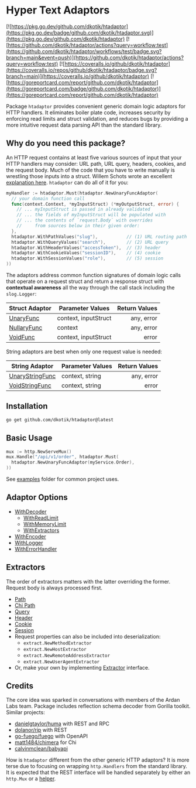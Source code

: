 # Hyper Text Adaptors

[![https://pkg.go.dev/github.com/dkotik/htadaptor](https://pkg.go.dev/badge/github.com/dkotik/htadaptor.svg)](https://pkg.go.dev/github.com/dkotik/htadaptor)
[![https://github.com/dkotik/htadaptor/actions?query=workflow:test](https://github.com/dkotik/htadaptor/workflows/test/badge.svg?branch=main&event=push)](https://github.com/dkotik/htadaptor/actions?query=workflow:test)
[![https://coveralls.io/github/dkotik/htadaptor](https://coveralls.io/repos/github/dkotik/htadaptor/badge.svg?branch=main)](https://coveralls.io/github/dkotik/htadaptor)
[![https://goreportcard.com/report/github.com/dkotik/htadaptor](https://goreportcard.com/badge/github.com/dkotik/htadaptor)](https://goreportcard.com/report/github.com/dkotik/htadaptor)

Package `htadaptor` provides convenient generic domain logic adaptors for HTTP handlers. It eliminates boiler plate code, increases security by enforcing read limits and struct validation, and reduces bugs by providing a more intuitive request data parsing API than the standard library.

## Why do you need this package?

An HTTP request contains at least five various sources of input that your HTTP handlers may consider: URL path, URL query, headers, cookies, and the request body. Much of the code that you have to write manually is wrestling those inputs into a struct. Willem Schots wrote an excellent [explanation here](https://www.willem.dev/articles/generic-http-handlers). `htadaptor` can do all of it for you:

```go
myHandler := htadaptor.Must(htadaptor.NewUnaryFuncAdaptor(
  // your domain function call
  func(context.Context, *myInputStruct) (*myOutputStruct, error) {
    // ... myInputStruct is passed in already validated
    // ... the fields of myInputStruct will be populated with
    // ... the contents of `request.Body` with overrides
    //     from sources below in their given order:
  },
  htadaptor.WithPathValues("slug"),           // (1) URL routing path
  htadaptor.WithQueryValues("search"),        // (2) URL query
  htadaptor.WithHeaderValues("accessToken"),  // (3) header
  htadaptor.WithCookieValues("sessionID"),    // (4) cookie
  htadaptor.WithSessionValues("role"),        // (5) session
))
```

The adaptors address common function signatures of domain logic calls that operate on a request struct and return a response struct with **contextual awareness** all the way through the call stack including the `slog.Logger`:

<!-- TODO: add FS adaptor -->

| Struct Adaptor | Parameter Values     | Return Values |
|----------------|----------------------|--------------:|
| [UnaryFunc](https://pkg.go.dev/github.com/dkotik/htadaptor#NewUnaryFuncAdaptor)      | context, inputStruct |    any, error |
| [NullaryFunc](https://pkg.go.dev/github.com/dkotik/htadaptor#NewNullaryFuncAdaptor)    | context              |    any, error |
| [VoidFunc](https://pkg.go.dev/github.com/dkotik/htadaptor#NewVoidFuncAdaptor)       | context, inputStruct |         error |

String adaptors are best when only one request value is needed:

| String Adaptor  | Parameter Values     | Return Values |
|-----------------|----------------------|--------------:|
| [UnaryStringFunc](https://pkg.go.dev/github.com/dkotik/htadaptor#NewUnaryStringFuncAdaptor) | context, string      |    any, error |
| [VoidStringFunc](https://pkg.go.dev/github.com/dkotik/htadaptor#NewVoidStringFuncAdaptor)  | context, string      |         error |

## Installation

```sh
go get github.com/dkotik/htadaptor@latest
```

## Basic Usage

```go
mux := http.NewServeMux()
mux.Handle("/api/v1/order", htadaptor.Must(
  htadaptor.NewUnaryFuncAdaptor(myService.Order),
))
```

See [examples](https://github.com/dkotik/htadaptor/tree/main/examples) folder for common project uses.

## Adaptor Options

- [WithDecoder](https://pkg.go.dev/github.com/dkotik/htadaptor#WithDecoder)
    - [WithReadLimit](https://pkg.go.dev/github.com/dkotik/htadaptor#WithReadLimit)
    - [WithMemoryLimit](https://pkg.go.dev/github.com/dkotik/htadaptor#WithMemoryLimit)
    - [WithExtractors](https://pkg.go.dev/github.com/dkotik/htadaptor#WithExtractors)
- [WithEncoder](https://pkg.go.dev/github.com/dkotik/htadaptor#WithEncoder)
- [WithLogger](https://pkg.go.dev/github.com/dkotik/htadaptor#WithLogger)
- [WithErrorHandler](https://pkg.go.dev/github.com/dkotik/htadaptor#WithErrorHandler)

## Extractors

The order of extractors matters with the latter overriding the former. Request body is always processed first.

- [Path](https://pkg.go.dev/github.com/dkotik/htadaptor/reflectd#WithPathValues)
- [Chi Path](https://pkg.go.dev/github.com/dkotik/htadaptor/extract/chivalues#New)
- [Query](https://pkg.go.dev/github.com/dkotik/htadaptor/reflectd#WithQueryValues)
- [Header](https://pkg.go.dev/github.com/dkotik/htadaptor/reflectd#WithHeaderValues)
- [Cookie](https://pkg.go.dev/github.com/dkotik/htadaptor/reflectd#WithCookieValues)
- [Session](https://pkg.go.dev/github.com/dkotik/htadaptor/reflectd#WithSessionValues)
- Request properties can also be included into deserialization:
    - `extract.NewMethodExtractor`
    - `extract.NewHostExtractor`
    - `extract.NewRemoteAddressExtractor`
    - `extract.NewUserAgentExtractor`
- Or, make your own by implementing [Extractor](https://pkg.go.dev/github.com/dkotik/htadaptor/extract#Extractor) interface.

## Credits

The core idea was sparked in conversations with members of the Ardan Labs team. Package includes reflection schema decoder from Gorilla toolkit. Similar projects:


- [danielgtaylor/huma](https://github.com/danielgtaylor/huma) with REST and RPC
- [dolanor/rip](https://github.com/dolanor/rip/) with REST
- [go-fuego/fuego](https://github.com/go-fuego/fuego) with OpenAPI
- [matt1484/chimera](https://github.com/matt1484/chimera) for Chi
- [calvinmclean/babyapi](https://github.com/calvinmclean/babyapi)

How is `htadaptor` different from the other generic HTTP adaptors? It is more terse due to focusing on wrapping `http.Handlers` from the standard library. It is expected that the REST interface will be handled separately by either an `http.Mux` or a [helper](https://pkg.go.dev/github.com/dkotik/htadaptor#NewMethodMux).

<!-- BabyAPI is doesn't really gel naturally with standard library by requiring their own primitives - this just returns http.Handler. Dolanor's REST controllers are similar, but he tries to implement the entire REST interface, which is way more magic. This doesn't care about REST -  that is the mux's problem, htadaptor just wraps Handlers. -->
